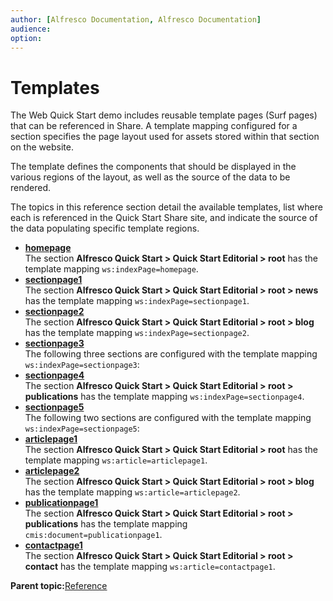 ```yaml
---
author: [Alfresco Documentation, Alfresco Documentation]
audience: 
option: 
---
```


# Templates

The Web Quick Start demo includes reusable template pages \(Surf pages\) that can be referenced in Share. A template mapping configured for a section specifies the page layout used for assets stored within that section on the website.

The template defines the components that should be displayed in the various regions of the layout, as well as the source of the data to be rendered.

The topics in this reference section detail the available templates, list where each is referenced in the Quick Start Share site, and indicate the source of the data populating specific template regions.

-   **[homepage](../references/qs-ref-homepage.md)**  
The section **Alfresco Quick Start \> Quick Start Editorial \> root** has the template mapping `ws:indexPage=homepage`.
-   **[sectionpage1](../references/qs-ref-sectionpage1.md)**  
The section **Alfresco Quick Start \> Quick Start Editorial \> root \> news** has the template mapping `ws:indexPage=sectionpage1`.
-   **[sectionpage2](../references/qs-ref-sectionpage2.md)**  
The section **Alfresco Quick Start \> Quick Start Editorial \> root \> blog** has the template mapping `ws:indexPage=sectionpage2`.
-   **[sectionpage3](../references/qs-ref-sectionpage3.md)**  
The following three sections are configured with the template mapping `ws:indexPage=sectionpage3`:
-   **[sectionpage4](../references/qs-ref-sectionpage4.md)**  
The section **Alfresco Quick Start \> Quick Start Editorial \> root \> publications** has the template mapping `ws:indexPage=sectionpage4`.
-   **[sectionpage5](../references/qs-ref-sectionpage5.md)**  
The following two sections are configured with the template mapping `ws:indexPage=sectionpage5`:
-   **[articlepage1](../references/qs-ref-articlepage1.md)**  
The section **Alfresco Quick Start \> Quick Start Editorial \> root** has the template mapping `ws:article=articlepage1`.
-   **[articlepage2](../references/qs-ref-articlepage2.md)**  
The section **Alfresco Quick Start \> Quick Start Editorial \> root \> blog** has the template mapping `ws:article=articlepage2`.
-   **[publicationpage1](../references/qs-ref-publicationpage1.md)**  
The section **Alfresco Quick Start \> Quick Start Editorial \> root \> publications** has the template mapping `cmis:document=publicationpage1`.
-   **[contactpage1](../references/qs-ref-contactpage1.md)**  
The section **Alfresco Quick Start \> Quick Start Editorial \> root \> contact** has the template mapping `ws:article=contactpage1`.

**Parent topic:**[Reference](../references/qs-ref-intro.md)

